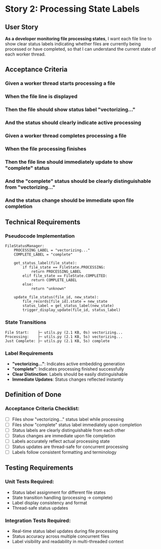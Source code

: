 # Story 2: Processing State Labels

## User Story

**As a developer monitoring file processing states**, I want each file line to show clear status labels indicating whether files are currently being processed or have completed, so that I can understand the current state of each worker thread.

## Acceptance Criteria

### Given a worker thread starts processing a file
### When the file line is displayed
### Then the file should show status label "vectorizing..."
### And the status should clearly indicate active processing

### Given a worker thread completes processing a file  
### When the file processing finishes
### Then the file line should immediately update to show "complete" status
### And the "complete" status should be clearly distinguishable from "vectorizing..."
### And the status change should be immediate upon file completion

## Technical Requirements

### Pseudocode Implementation
```
FileStatusManager:
    PROCESSING_LABEL = "vectorizing..."
    COMPLETE_LABEL = "complete"
    
    get_status_label(file_state):
        if file_state == FileState.PROCESSING:
            return PROCESSING_LABEL
        elif file_state == FileState.COMPLETED:
            return COMPLETE_LABEL
        else:
            return "unknown"
    
    update_file_status(file_id, new_state):
        file_records[file_id].state = new_state
        status_label = get_status_label(new_state)
        trigger_display_update(file_id, status_label)
```

### State Transitions
```
File Start:    ├─ utils.py (2.1 KB, 0s) vectorizing...
Processing:    ├─ utils.py (2.1 KB, 5s) vectorizing...  
Just Complete: ├─ utils.py (2.1 KB, 5s) complete
```

### Label Requirements
- **"vectorizing..."**: Indicates active embedding generation
- **"complete"**: Indicates processing finished successfully
- **Clear Distinction**: Labels should be easily distinguishable
- **Immediate Updates**: Status changes reflected instantly

## Definition of Done

### Acceptance Criteria Checklist:
- [ ] Files show "vectorizing..." status label while processing
- [ ] Files show "complete" status label immediately upon completion
- [ ] Status labels are clearly distinguishable from each other
- [ ] Status changes are immediate upon file completion
- [ ] Labels accurately reflect actual processing state
- [ ] Status updates are thread-safe for concurrent processing
- [ ] Labels follow consistent formatting and terminology

## Testing Requirements

### Unit Tests Required:
- Status label assignment for different file states
- State transition handling (processing → complete)
- Label display consistency and format
- Thread-safe status updates

### Integration Tests Required:
- Real-time status label updates during file processing
- Status accuracy across multiple concurrent files
- Label visibility and readability in multi-threaded context